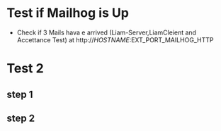 # Test if Mailhog is Up
- Check if 3 Mails hava e arrived (Liam-Server,LiamCleient and Accettance Test) at
http://$HOSTNAME:$EXT_PORT_MAILHOG_HTTP


# Test 2
## step 1
## step 2
